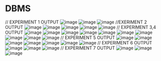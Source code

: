 # DBMS
// EXPERIMENT 1 OUTPUT
![image](https://user-images.githubusercontent.com/112066270/193840780-d663b4cc-5b0c-4295-93d0-d8c62b862d5a.png)
![image](https://user-images.githubusercontent.com/112066270/193840933-8524c2f7-34c7-478a-b4e0-f9e1b26446b8.png)
![image](https://user-images.githubusercontent.com/112066270/193841027-2529e00b-ec70-4244-958d-de9d3cc92668.png)
//EXERIMENT 2 OUTPUT
![image](https://user-images.githubusercontent.com/112066270/193849814-a29f8018-c684-43e0-8f8b-0d32cc5ee822.png)
![image](https://user-images.githubusercontent.com/112066270/193849898-54896184-e44e-4dc7-81de-c0cbe0458679.png)
![image](https://user-images.githubusercontent.com/112066270/193850017-70e5cba7-eab2-457e-9599-1aa36c7000c2.png)
![image](https://user-images.githubusercontent.com/112066270/193850148-ee34d8ca-470c-4467-badc-82d101246c26.png)
![image](https://user-images.githubusercontent.com/112066270/193850223-2a002f37-492e-4ead-a85a-37f62bf6377e.png)
// EXPERIMENT 3,4 OUTPUT
![image](https://user-images.githubusercontent.com/112066270/193853842-7b80f0cc-ac3d-49b3-8e26-b72a881cf940.png)
![image](https://user-images.githubusercontent.com/112066270/193853932-398c4355-39a1-4a7c-b48f-52be769f96f9.png)
![image](https://user-images.githubusercontent.com/112066270/193854200-f480ea68-b982-46e3-8938-e62a96dee74f.png)
![image](https://user-images.githubusercontent.com/112066270/193854425-8f69ca98-6e1b-472a-bfc0-d5091fb52461.png)
![image](https://user-images.githubusercontent.com/112066270/193854660-e16ba615-f1c8-4f8a-928e-4310c35b7966.png)
![image](https://user-images.githubusercontent.com/112066270/193855009-8c0a611e-edc2-44b4-bfb4-b08462dd6fc6.png)
![image](https://user-images.githubusercontent.com/112066270/193855141-59ee87eb-2cce-456d-b1d1-6a9674ad77c5.png)
![image](https://user-images.githubusercontent.com/112066270/193855237-a63012e5-7000-418e-8549-7d90c007b56c.png)
![image](https://user-images.githubusercontent.com/112066270/193855318-337b17b1-da29-4b18-a821-b489b6196855.png)
![image](https://user-images.githubusercontent.com/112066270/193855387-40bd5795-21d7-43fc-8fbb-21f7a6cae438.png)
// EXPERIMENT 5 OUTPUT
![image](https://user-images.githubusercontent.com/112066270/193856605-3add956e-8d16-44f4-833d-8ddbebb213f5.png)
![image](https://user-images.githubusercontent.com/112066270/193856703-e47b46a8-7c5a-4a8e-bab3-034715d3dcec.png)
![image](https://user-images.githubusercontent.com/112066270/193856767-23aef657-c1d6-4a5d-9023-7d2572baa5ad.png)
![image](https://user-images.githubusercontent.com/112066270/193856966-737795fa-4758-4174-9560-33a8d0016992.png)
![image](https://user-images.githubusercontent.com/112066270/193857029-d95da6e2-a6d1-4bab-94ad-41ba4f951f55.png)
![image](https://user-images.githubusercontent.com/112066270/193857091-a22571c4-86ed-48d4-9633-8285f2a029f4.png)
![image](https://user-images.githubusercontent.com/112066270/193857139-9edd7900-8fb3-406d-8ece-0402a52361bc.png)
// EXPERIMENT 6 OUTPUT
![image](https://user-images.githubusercontent.com/112066270/193858522-4a8a0a1a-098b-4e5b-a42e-8632e578122d.png)
![image](https://user-images.githubusercontent.com/112066270/193858637-091211e7-937f-4d39-ba7e-0ca4cc985a57.png)
![image](https://user-images.githubusercontent.com/112066270/193858718-649e68fe-5b24-4cb8-bb61-2bc174965c5c.png)
// EXPERIMENT 7 OUTPUT
![image](https://user-images.githubusercontent.com/112066270/193859316-f1ed74f4-7be6-4905-b052-34b461f78509.png)
![image](https://user-images.githubusercontent.com/112066270/193859414-25e51bd9-c661-4a73-9b69-89c9d04bd507.png)
![image](https://user-images.githubusercontent.com/112066270/193859503-b99438fc-3616-4e8e-b2a5-dd759391484b.png)

